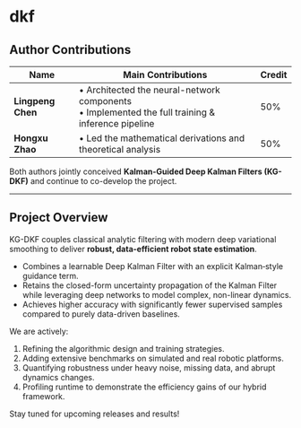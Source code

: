 # dkf

## Author Contributions

| Name | Main Contributions | Credit |
|------|--------------------|--------|
| **Lingpeng Chen** | • Architected the neural-network components<br>• Implemented the full training & inference pipeline | 50% |
| **Hongxu Zhao**   | • Led the mathematical derivations and theoretical analysis | 50% |

Both authors jointly conceived **Kalman-Guided Deep Kalman Filters (KG-DKF)** and continue to co-develop the project.

---

## Project Overview

KG-DKF couples classical analytic filtering with modern deep variational smoothing to deliver **robust, data-efficient robot state estimation**.

* Combines a learnable Deep Kalman Filter with an explicit Kalman‐style guidance term.  
* Retains the closed-form uncertainty propagation of the Kalman Filter while leveraging deep networks to model complex, non-linear dynamics.  
* Achieves higher accuracy with significantly fewer supervised samples compared to purely data-driven baselines.

We are actively:

1. Refining the algorithmic design and training strategies.  
2. Adding extensive benchmarks on simulated and real robotic platforms.  
3. Quantifying robustness under heavy noise, missing data, and abrupt dynamics changes.  
4. Profiling runtime to demonstrate the efficiency gains of our hybrid framework.

Stay tuned for upcoming releases and results!